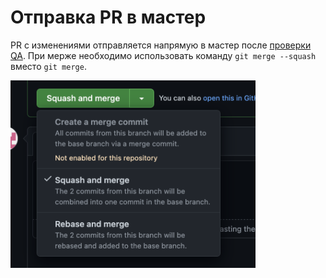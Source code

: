 # Отправка PR в мастер

PR с изменениями отправляется напрямую в мастер после [проверки QA](qa-flow.md). При мерже необходимо использовать команду `git merge --squash` вместо `git merge`.

<img src="static/git-flow/git-flow-pic-1.png" height="300">
